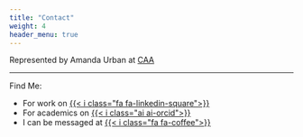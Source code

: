 ```yaml
---
title: "Contact"
weight: 4
header_menu: true
---
```



Represented by Amanda Urban at [CAA](https://www.caa.com/contact)

---

Find Me:
- For work on [{{< i class="fa fa-linkedin-square">}}](https://linkedin.com/in/joryfleming)
- For academics on [{{< i class="ai ai-orcid">}}](https://orcid.org/0000-0001-5398-4232)
- I can be messaged at [{{< i class="fa fa-coffee">}}](https://ko-fi.com/jory_fleming)
